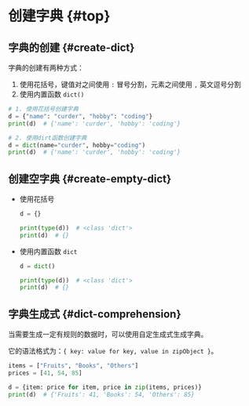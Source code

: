 # 创建字典 {#top}

## 字典的创建 {#create-dict}

字典的创建有两种方式：

1. 使用花括号，键值对之间使用 `:` 冒号分割，元素之间使用 `,` 英文逗号分割
2. 使用内置函数 `dict()`

```python
# 1. 使用花括号创建字典
d = {"name": "curder", "hobby": "coding"}
print(d)  # {'name': 'curder', 'hobby': 'coding'}

# 2. 使用dirt函数创建字典
d = dict(name="curder", hobby="coding")
print(d)  # {'name': 'curder', 'hobby': 'coding'}
```

## 创建空字典 {#create-empty-dict}

- 使用花括号
    ```python
    d = {}

    print(type(d))  # <class 'dict'>
    print(d)  # {}
    ```

- 使用内置函数 `dict`
    ```python
    d = dict()

    print(type(d))  # <class 'dict'>
    print(d)  # {}
    ```


## 字典生成式 {#dict-comprehension}

当需要生成一定有规则的数据时，可以使用自定生成式生成字典。

它的语法格式为：`{ key: value for key, value in zipObject }`。

```python
items = ["Fruits", "Books", "Others"]
prices = [41, 54, 85]

d = {item: price for item, price in zip(items, prices)}
print(d)  # {'Fruits': 41, 'Books': 54, 'Others': 85}
```